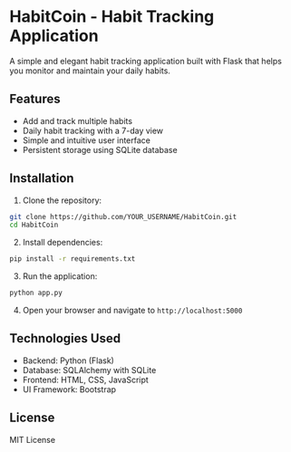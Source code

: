 # HabitCoin - Habit Tracking Application

A simple and elegant habit tracking application built with Flask that helps you monitor and maintain your daily habits.

## Features

- Add and track multiple habits
- Daily habit tracking with a 7-day view
- Simple and intuitive user interface
- Persistent storage using SQLite database

## Installation

1. Clone the repository:
```bash
git clone https://github.com/YOUR_USERNAME/HabitCoin.git
cd HabitCoin
```

2. Install dependencies:
```bash
pip install -r requirements.txt
```

3. Run the application:
```bash
python app.py
```

4. Open your browser and navigate to `http://localhost:5000`

## Technologies Used

- Backend: Python (Flask)
- Database: SQLAlchemy with SQLite
- Frontend: HTML, CSS, JavaScript
- UI Framework: Bootstrap

## License

MIT License
